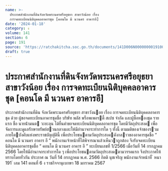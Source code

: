 ```yaml
---
name: >-
  ประกาศสำนักงานที่ดินจังหวัดพระนครศรีอยุธยา สาขาวังน้อย เรื่อง
  การจดทะเบียนนิติบุคคลอาคารชุด [คอนโด มี นวนคร อาคารอี]
date: '2024-01-18'
category: ง
volume: 141
section: 6
page: 191
source: 'https://ratchakitcha.soc.go.th/documents/141D006N0000000019100.pdf'
draft: true
---
```


# ประกาศสำนักงานที่ดินจังหวัดพระนครศรีอยุธยา สาขาวังน้อย เรื่อง การจดทะเบียนนิติบุคคลอาคารชุด [คอนโด มี นวนคร อาคารอี]

ประกาศสํานักงานที่ดิน จังหวัดพระนครศรีอยุธยา สาขาวังนอย เรื่อง การจดทะเบียนนิติบุคคลอาคารชุด ด้วย ผู้ขอจดทะเบียนอาคารชุดชื่อ บริษัท พลัส พร็อพเพอรตี้ สเปซ จํากัด และผู้ซื้อหองชุด รายแรก ชื่อ นายน้ํามนต วะยะลุน ได้ยื่นคําขอจดทะเบียนนิติบุคคลอาคารชุด โดยมีวัตถุประสงค เพื่อจัดการและดูแลรักษาทรัพย์สวนกลางและให้มีอํานาจกระทําการใด ๆ ทั้งนี้ ตามมติของเจ้าของรวม ภายใตบังคับแห่งพระราชบัญญัตินี้ เพื่อประโยชนตามวัตถุประสงคดังกลาวของอาคารชุดชื่อ “ คอนโด มี นวนคร อาคาร อี ” พนักงานเจ้าหน้าที่ได้พิจารณาแล้วเห็นวาถูกต้อง จึงรับจดทะเบียนนิติบุคคลอาคารชุดชื่อ “ คอนโด มี นวนคร อาคาร อี ” ทะเบียนเลขที่ 1/2566 เมื่อวันที่ 14 กรกฎาคม 2566 โดยให้มีอํานาจกระทําการใด ๆ เพื่อประโยชนตามวัตถุประสงคตามวรรคแรก จึงประกาศให้ทราบโดยทั่วกัน ประกาศ ณ วันที่ 14 กรกฎาคม พ.ศ. 2566 กิตติ นุชเจริญ พนักงานเจ้าหน้าที่ ้ หนา 191 ่ เลม 141 ตอนที่ 6 ง ราชกิจจานุเบกษา 18 มกราคม 2567
